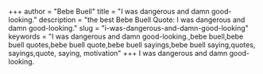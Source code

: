 +++
author = "Bebe Buell"
title = "I was dangerous and damn good-looking."
description = "the best Bebe Buell Quote: I was dangerous and damn good-looking."
slug = "i-was-dangerous-and-damn-good-looking"
keywords = "I was dangerous and damn good-looking.,bebe buell,bebe buell quotes,bebe buell quote,bebe buell sayings,bebe buell saying,quotes, sayings,quote, saying, motivation"
+++
I was dangerous and damn good-looking.

